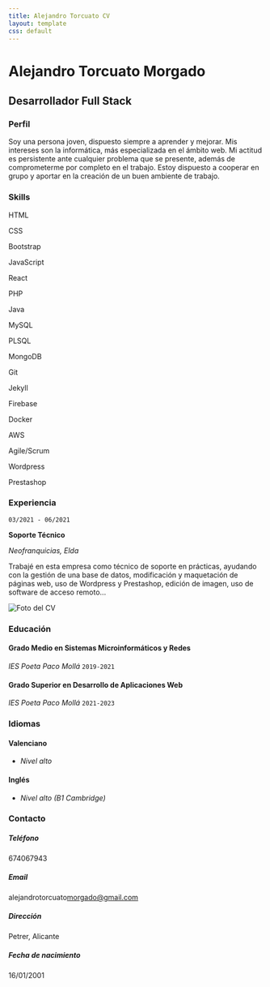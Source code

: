 ```yaml
---
title: Alejandro Torcuato CV
layout: template
css: default
---
```


[Comentario]: <> (Variables para el uso de JetKyll)


[Comment]: <> (Gracias a la regla de parse_block_html me permite introducir lenguaje md dentro de etiquetas HTML, sino no sería posible. Esto lo hago para hacer dos columnas con más facilidad.)

<div id="cv">

[Comment]: <> (Md es tan básico que no se pueden introducir código dentro de divs para separarlo, así que voy a hacer dos includes para dividirlo entre dos divs y poder aplicar el estilo de dos columnas)

[Comment]: <> (Nombre y apellidos del autor)
<div>

# Alejandro Torcuato Morgado


[Comment]: <> (A qué te dedicas)

## Desarrollador Full Stack

</div>

[Comment]: <> (Breve descripción sobre ti)

<div>

### Perfil

Soy una persona joven, dispuesto siempre a aprender y mejorar. Mis intereses son la informática, más especializada en el ámbito web. Mi actitud es persistente ante cualquier problema que se presente, además de comprometerme por completo en el trabajo. Estoy dispuesto a cooperar en grupo y aportar en la creación de un buen ambiente de trabajo.

</div>

[Comment]: <> (Experiencia laboral)

### Skills

<div id="skills-container">
  <p>HTML</p>
  <p>CSS</p>
  <p>Bootstrap</p>
  <p>JavaScript</p>
  <p>React</p>
  <p>PHP</p>
  <p>Java</p>
  <p>MySQL</p>
  <p>PLSQL</p>
  <p>MongoDB</p>
  <p>Git</p>
  <p>Jekyll</p>
  <p>Firebase</p>
  <p>Docker</p>
  <p>AWS</p>
  <p>Agile/Scrum</p>
  <p>Wordpress</p>
  <p>Prestashop</p>
</div>

<div>

### Experiencia

`03/2021 - 06/2021`

**Soporte Técnico**

_Neofranquicias, Elda_

Trabajé en esta empresa como técnico de soporte en prácticas, ayudando con la gestión de una base de datos, modificación y maquetación de páginas web, uso de Wordpress y Prestashop, edición de imagen, uso de software de acceso remoto...

</div>
</div>

<div id="sidebar">

[Comment]: <> (Foto de perfil)

<div>
<img src="{{ site.baseurl }}/assets/foto.jpg" alt="Foto del CV">
</div>

<div>

[Comment]: <> (Información sobre tu educación)

### Educación

#### Grado Medio en Sistemas Microinformáticos y Redes

_IES Poeta Paco Mollá_
`2019-2021`

#### Grado Superior en Desarrollo de Aplicaciones Web

_IES Poeta Paco Mollá_
`2021-2023`

[Comment]: <> (Idiomas)

### Idiomas

#### Valenciano

- _Nivel alto_

#### Inglés

- _Nivel alto (B1 Cambridge)_

[Comment]: <> (Datos de contacto)

### Contacto

##### Teléfono

<a>674067943</a>

##### Email

<a>alejandrotorcuato<wbr>morgado@gmail.com</a>

##### Dirección

Petrer, Alicante

##### Fecha de nacimiento

16/01/2001

</div>
</div>
